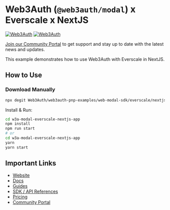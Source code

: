 # Web3Auth (`@web3auth/modal`) x Everscale x NextJS

[![Web3Auth](https://img.shields.io/badge/Web3Auth-SDK-blue)](https://web3auth.io/docs/sdk/pnp/web/modal)
[![Web3Auth](https://img.shields.io/badge/Web3Auth-Community-cyan)](https://community.web3auth.io)

[Join our Community Portal](https://community.web3auth.io/) to get support and stay up to date with the latest news and updates.

This example demonstrates how to use Web3Auth with Everscale in NextJS.

## How to Use

### Download Manually

```bash
npx degit Web3Auth/web3auth-pnp-examples/web-modal-sdk/everscale/nextjs-everscale-modal-example w3a-modal-everscale-nextjs-app
```

Install & Run:

```bash
cd w3a-modal-everscale-nextjs-app
npm install
npm run start
# or
cd w3a-modal-everscale-nextjs-app
yarn
yarn start
```

## Important Links

- [Website](https://web3auth.io)
- [Docs](https://web3auth.io/docs)
- [Guides](https://web3auth.io/docs/content-hub?type=guides)
- [SDK / API References](https://web3auth.io/docs/sdk)
- [Pricing](https://web3auth.io/pricing.html)
- [Community Portal](https://community.web3auth.io)
